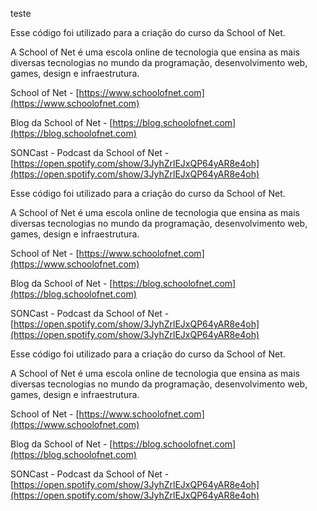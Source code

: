
teste


Esse código foi utilizado para a criação do curso <NOME DO CURSO COM LINK> da School of Net.

A School of Net é uma escola online de tecnologia que ensina as mais diversas tecnologias no mundo da programação, desenvolvimento web, games, design e infraestrutura.

School of Net - [https://www.schoolofnet.com](https://www.schoolofnet.com)

Blog da School of Net - [https://blog.schoolofnet.com](https://blog.schoolofnet.com)

SONCast - Podcast da School of Net - [https://open.spotify.com/show/3JyhZrlEJxQP64yAR8e4oh](https://open.spotify.com/show/3JyhZrlEJxQP64yAR8e4oh)

Esse código foi utilizado para a criação do curso <NOME DO CURSO COM LINK> da School of Net.

A School of Net é uma escola online de tecnologia que ensina as mais diversas tecnologias no mundo da programação, desenvolvimento web, games, design e infraestrutura.

School of Net - [https://www.schoolofnet.com](https://www.schoolofnet.com)

Blog da School of Net - [https://blog.schoolofnet.com](https://blog.schoolofnet.com)

SONCast - Podcast da School of Net - [https://open.spotify.com/show/3JyhZrlEJxQP64yAR8e4oh](https://open.spotify.com/show/3JyhZrlEJxQP64yAR8e4oh)

Esse código foi utilizado para a criação do curso <NOME DO CURSO COM LINK> da School of Net.

A School of Net é uma escola online de tecnologia que ensina as mais diversas tecnologias no mundo da programação, desenvolvimento web, games, design e infraestrutura.

School of Net - [https://www.schoolofnet.com](https://www.schoolofnet.com)

Blog da School of Net - [https://blog.schoolofnet.com](https://blog.schoolofnet.com)

SONCast - Podcast da School of Net - [https://open.spotify.com/show/3JyhZrlEJxQP64yAR8e4oh](https://open.spotify.com/show/3JyhZrlEJxQP64yAR8e4oh)